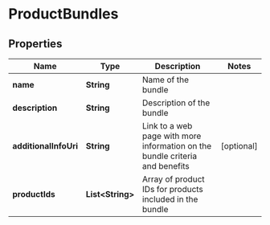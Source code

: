 # ProductBundles

## Properties
Name | Type | Description | Notes
------------ | ------------- | ------------- | -------------
**name** | **String** | Name of the bundle | 
**description** | **String** | Description of the bundle | 
**additionalInfoUri** | **String** | Link to a web page with more information on the bundle criteria and benefits |  [optional]
**productIds** | **List&lt;String&gt;** | Array of product IDs for products included in the bundle | 
